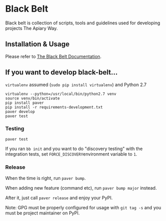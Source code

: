 # Black Belt

Black belt is collection of scripts, tools and guidelines used for developing projects The Apiary Way.


## Installation & Usage

Please refer to [The Black Belt Documentation](http://black-belt.readthedocs.org/).


## If you want to develop black-belt...

`virtualenv` assumed (`sudo pip install virtualenv`) and Python 2.7

```
virtualenv --python=/usr/local/bin/python2.7 venv
source venv/bin/activate
pip install paver
pip install -r requirements-development.txt
paver develop
paver test
```

### Testing

`paver test`

If you ran `bb init` and you want to do "discovery testing" with the integration tests,
set `FORCE_DISCOVERY`environment variable to `1`.

### Release

When the time is right, run `paver bump`.

When adding new feature (command etc), run `paver bump major` instead.

After it, just call `paver release` and enjoy your PyPI.

Note: GPG must be properly configured for usage with `git tag -s` and you must be project maintainer on PyPI.

